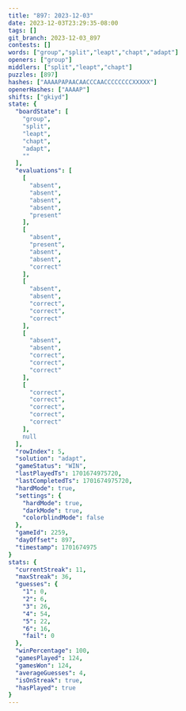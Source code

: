 ```yaml
---
title: "897: 2023-12-03"
date: 2023-12-03T23:29:35-08:00
tags: []
git_branch: 2023-12-03_897
contests: []
words: ["group","split","leapt","chapt","adapt"]
openers: ["group"]
middlers: ["split","leapt","chapt"]
puzzles: [897]
hashes: ["AAAAPAPAACAACCCAACCCCCCCCXXXXX"]
openerHashes: ["AAAAP"]
shifts: ["gkiyd"]
state: {
  "boardState": [
    "group",
    "split",
    "leapt",
    "chapt",
    "adapt",
    ""
  ],
  "evaluations": [
    [
      "absent",
      "absent",
      "absent",
      "absent",
      "present"
    ],
    [
      "absent",
      "present",
      "absent",
      "absent",
      "correct"
    ],
    [
      "absent",
      "absent",
      "correct",
      "correct",
      "correct"
    ],
    [
      "absent",
      "absent",
      "correct",
      "correct",
      "correct"
    ],
    [
      "correct",
      "correct",
      "correct",
      "correct",
      "correct"
    ],
    null
  ],
  "rowIndex": 5,
  "solution": "adapt",
  "gameStatus": "WIN",
  "lastPlayedTs": 1701674975720,
  "lastCompletedTs": 1701674975720,
  "hardMode": true,
  "settings": {
    "hardMode": true,
    "darkMode": true,
    "colorblindMode": false
  },
  "gameId": 2259,
  "dayOffset": 897,
  "timestamp": 1701674975
}
stats: {
  "currentStreak": 11,
  "maxStreak": 36,
  "guesses": {
    "1": 0,
    "2": 6,
    "3": 26,
    "4": 54,
    "5": 22,
    "6": 16,
    "fail": 0
  },
  "winPercentage": 100,
  "gamesPlayed": 124,
  "gamesWon": 124,
  "averageGuesses": 4,
  "isOnStreak": true,
  "hasPlayed": true
}
---
```

<!-- more -->
